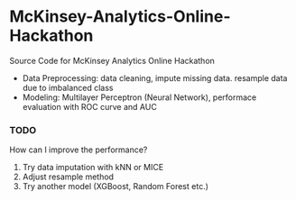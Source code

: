 # McKinsey-Analytics-Online-Hackathon
Source Code for McKinsey Analytics Online Hackathon
* Data Preprocessing: data cleaning, impute missing data. resample data due to imbalanced class
* Modeling: Multilayer Perceptron (Neural Network), performace evaluation with ROC curve and AUC

### TODO
How can I improve the performance?
1. Try data imputation with kNN or MICE
2. Adjust resample method
3. Try another model (XGBoost, Random Forest etc.)
